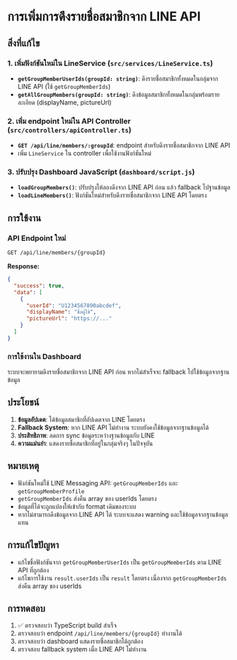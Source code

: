# การเพิ่มการดึงรายชื่อสมาชิกจาก LINE API

## สิ่งที่แก้ไข

### 1. เพิ่มฟังก์ชันใหม่ใน LineService (`src/services/LineService.ts`)

- **`getGroupMemberUserIds(groupId: string)`**: ดึงรายชื่อสมาชิกทั้งหมดในกลุ่มจาก LINE API (ใช้ `getGroupMemberIds`)
- **`getAllGroupMembers(groupId: string)`**: ดึงข้อมูลสมาชิกทั้งหมดในกลุ่มพร้อมรายละเอียด (displayName, pictureUrl)

### 2. เพิ่ม endpoint ใหม่ใน API Controller (`src/controllers/apiController.ts`)

- **`GET /api/line/members/:groupId`**: endpoint สำหรับดึงรายชื่อสมาชิกจาก LINE API
- เพิ่ม `LineService` ใน controller เพื่อใช้งานฟังก์ชันใหม่

### 3. ปรับปรุง Dashboard JavaScript (`dashboard/script.js`)

- **`loadGroupMembers()`**: ปรับปรุงให้ลองดึงจาก LINE API ก่อน แล้ว fallback ไปฐานข้อมูล
- **`loadLineMembers()`**: ฟังก์ชันใหม่สำหรับดึงรายชื่อสมาชิกจาก LINE API โดยตรง

## การใช้งาน

### API Endpoint ใหม่

```bash
GET /api/line/members/{groupId}
```

**Response:**
```json
{
  "success": true,
  "data": [
    {
      "userId": "U1234567890abcdef",
      "displayName": "ชื่อผู้ใช้",
      "pictureUrl": "https://..."
    }
  ]
}
```

### การใช้งานใน Dashboard

ระบบจะพยายามดึงรายชื่อสมาชิกจาก LINE API ก่อน หากไม่สำเร็จจะ fallback ไปใช้ข้อมูลจากฐานข้อมูล

## ประโยชน์

1. **ข้อมูลอัปเดต**: ได้ข้อมูลสมาชิกที่อัปเดตจาก LINE โดยตรง
2. **Fallback System**: หาก LINE API ไม่ทำงาน ระบบยังคงใช้ข้อมูลจากฐานข้อมูลได้
3. **ประสิทธิภาพ**: ลดการ sync ข้อมูลระหว่างฐานข้อมูลกับ LINE
4. **ความแม่นยำ**: แสดงรายชื่อสมาชิกที่อยู่ในกลุ่มจริงๆ ในปัจจุบัน

## หมายเหตุ

- ฟังก์ชันใหม่ใช้ LINE Messaging API: `getGroupMemberIds` และ `getGroupMemberProfile`
- `getGroupMemberIds` ส่งคืน array ของ userIds โดยตรง
- ข้อมูลที่ได้จะถูกแปลงให้เข้ากับ format เดิมของระบบ
- หากไม่สามารถดึงข้อมูลจาก LINE API ได้ ระบบจะแสดง warning และใช้ข้อมูลจากฐานข้อมูลแทน

## การแก้ไขปัญหา

- แก้ไขชื่อฟังก์ชันจาก `getGroupMemberUserIds` เป็น `getGroupMemberIds` ตาม LINE API ที่ถูกต้อง
- แก้ไขการใช้งาน `result.userIds` เป็น `result` โดยตรง เนื่องจาก `getGroupMemberIds` ส่งคืน array ของ userIds

## การทดสอบ

1. ✅ ตรวจสอบว่า TypeScript build สำเร็จ
2. ตรวจสอบว่า endpoint `/api/line/members/{groupId}` ทำงานได้
3. ตรวจสอบว่า dashboard แสดงรายชื่อสมาชิกได้ถูกต้อง
4. ตรวจสอบ fallback system เมื่อ LINE API ไม่ทำงาน
